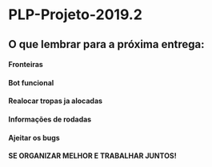 # PLP-Projeto-2019.2


## O que lembrar para a próxima entrega:
#### Fronteiras
#### Bot funcional
#### Realocar tropas ja alocadas
#### Informações de rodadas
#### Ajeitar os bugs
#### SE ORGANIZAR MELHOR E TRABALHAR JUNTOS!

